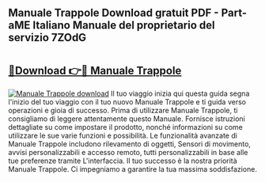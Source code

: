## Manuale Trappole Download gratuit PDF - Part-aME Italiano Manuale del proprietario del servizio 7ZOdG

# <h2><a href="http://dfaibmz.blite.top/?on=Manuale+Trappole">🔗Download 👉🔴 Manuale Trappole</a></h2>

[![Manuale Trappole download](https://i.imgur.com/lujVjoI.png)](http://dfaibmz.blite.top/?on=Manuale+Trappole)
Il tuo viaggio inizia qui questa guida segna l'inizio del tuo viaggio con il tuo nuovo Manuale Trappole e ti guida verso operazioni e gioia di successo. Prima di utilizzare Manuale Trappole, ti consigliamo di leggere attentamente questo Manuale. Fornisce istruzioni dettagliate su come impostare il prodotto, nonché informazioni su come utilizzare le sue varie funzioni e possibilità. Le funzionalità avanzate di Manuale Trappole includono rilevamento di oggetti, Sensori di movimento, avvisi personalizzabili e accesso remoto, tutti personalizzabili in base alle tue preferenze tramite L'interfaccia. Il tuo successo è la nostra priorità Manuale Trappole. Ci impegniamo a garantire la tua massima soddisfazione.
